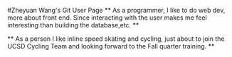 #Zheyuan Wang's Git User Page
**
As a programmer, I like to do web dev, more about front end. Since interacting with the user makes me feel
interesting than building the database,etc.
**

**
As a person I like inline speed skating and cycling, just about to join the UCSD Cycling Team and looking forward
to the Fall quarter training.
**
